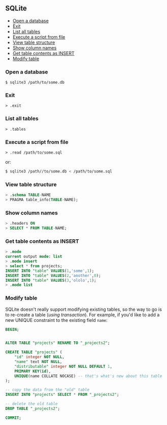 ## SQLite

<!-- MarkdownTOC -->

- [Open a database](#open-a-database)
- [Exit](#exit)
- [List all tables](#list-all-tables)
- [Execute a script from file](#execute-a-script-from-file)
- [View table structure](#view-table-structure)
- [Show column names](#show-column-names)
- [Get table contents as INSERT](#get-table-contents-as-insert)
- [Modify table](#modify-table)

<!-- /MarkdownTOC -->

### Open a database

```
$ sqlite3 /path/to/some.db
```

### Exit

```
> .exit
```

### List all tables

```
> .tables
```

### Execute a script from file

```
> .read /path/to/some.sql
```

or:

``` sh
$ sqlite3 /path//to/some.db < /path/to/some.sql
```

### View table structure

``` sql
> .schema TABLE-NAME
> PRAGMA table_info(TABLE-NAME);
```

### Show column names

``` sql
> .headers ON
> SELECT * FROM TABLE-NAME;
```

### Get table contents as INSERT

``` sql
> .mode
current output mode: list
> .mode insert
> select * from projects;
INSERT INTO "table" VALUES(1,'some',1);
INSERT INTO "table" VALUES(2,'another',0);
INSERT INTO "table" VALUES(3,'ololo',1);
> .mode list
```

### Modify table

SQLite doesn't really support modifying existing tables, so the way to go is to re-create a table (*using transaction*). For example, if you'd like to add a new UNIQUE constraint to the existing field `name`:

``` sql
BEGIN;


ALTER TABLE "projects" RENAME TO "_projects2";

CREATE TABLE "projects" (
    "id" integer NOT NULL,
    "name" text NOT NULL,
    "distributable" integer NOT NULL DEFAULT 1,
    PRIMARY KEY(id),
    UNIQUE(name COLLATE NOCASE) -- that's what's new about this table
);

-- copy the data from the "old" table
INSERT INTO "projects" SELECT * FROM "_projects2";

-- delete the old table
DROP TABLE "_projects2";

COMMIT;
```
